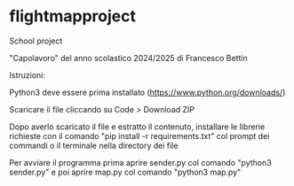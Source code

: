 # flightmapproject
School project

"Capolavoro" del anno scolastico 2024/2025 di Francesco Bettin 

Istruzioni:

Python3 deve essere prima installato (https://www.python.org/downloads/)

Scaricare il file cliccando su Code > Download ZIP

Dopo averlo scaricato il file e estratto il contenuto, installare le librerie richieste 
con il comando "pip install -r requirements.txt" col prompt dei commandi o il terminale nella directory dei file 

Per avviare il programma prima aprire sender.py col comando "python3 sender.py" e poi aprire map.py col comando "python3 map.py"


